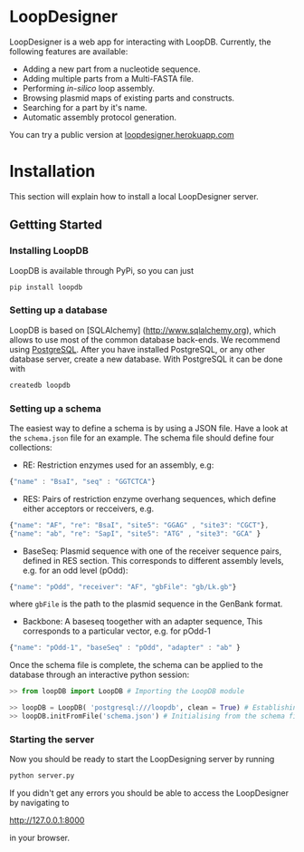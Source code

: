 # LoopDesigner

LoopDesigner is a web app for interacting with LoopDB. Currently, the following features are available:

* Adding a new part from a nucleotide sequence.
* Adding multiple parts from a Multi-FASTA file.
* Performing _in-silico_ loop assembly.
* Browsing plasmid maps of existing parts and constructs.
* Searching for a part by it's name.
* Automatic assembly protocol generation.

You can try a public version at [loopdesigner.herokuapp.com](http://loopdesigner.herokuapp.com)

# Installation

This section will explain how to install a local LoopDesigner server.

## Gettting Started

### Installing LoopDB

LoopDB is available through PyPi, so you can just

``` bash
pip install loopdb
```

### Setting up a database

LoopDB is based on [SQLAlchemy] (http://www.sqlalchemy.org), which allows to use most of the
common database back-ends. We recommend using [PostgreSQL](https://www.postgresql.org). After you
have installed PostgreSQL, or any other database server, create a new database. With PostgreSQL it
can be done with

``` bash
createdb loopdb
```

### Setting up a schema

The easiest way to define a schema is by using a JSON file. Have a look at the `schema.json` file for an example. The schema file should define four collections:

* RE: Restriction enzymes used for an assembly, e.g:

```javascript
{"name" : "BsaI", "seq" : "GGTCTCA"}
```

* RES: Pairs of restriction enzyme overhang sequences, which define either acceptors or recceivers, e.g.

```javascript
{"name": "AF", "re": "BsaI", "site5": "GGAG" , "site3": "CGCT"},
{"name": "ab", "re": "SapI", "site5": "ATG" , "site3": "GCA" }
```

* BaseSeq: Plasmid sequence with one of the receiver sequence pairs, defined in RES section. This corresponds to different assembly levels, e.g. for an odd level (pOdd):

```javascript
{"name": "pOdd", "receiver": "AF", "gbFile": "gb/Lk.gb"}
```

where `gbFile` is the path to the plasmid sequence in the GenBank format.

* Backbone: A baseseq toogether with an adapter sequence, This corresponds to a particular vector, e.g. for pOdd-1

``` javascript
{"name": "pOdd-1", "baseSeq" : "pOdd", "adapter" : "ab" }
```

Once the schema file is complete, the schema can be applied to the database through an interactive python session:

```python
>> from loopDB import LoopDB # Importing the LoopDB module

>> loopDB = LoopDB( 'postgresql:///loopdb', clean = True) # Establishing the connection to the database
>> loopDB.initFromFile('schema.json') # Initialising from the schema file
```

### Starting the server

Now you should be ready to start the LoopDesigning server by running

```bash
python server.py
```

If you didn't get any errors you should be able to access the LoopDesigner by navigating to

http://127.0.0.1:8000

in your browser.
